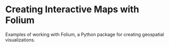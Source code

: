 # Creating Interactive Maps with Folium
Examples of working with Folium, a Python package for creating geospatial visualizations.
